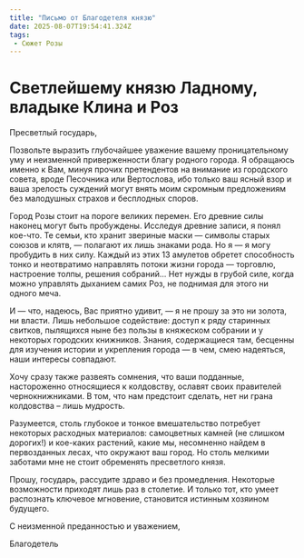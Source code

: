 ```yaml
---
title: "Письмо от Благодетеля князю"
date: 2025-08-07T19:54:41.324Z
tags:
 - Сюжет Розы
---
```


Светлейшему князю Ладному, владыке Клина и Роз
==============================================

Пресветлый государь,

Позвольте выразить глубочайшее уважение вашему проницательному уму и
неизменной приверженности благу родного города. Я обращаюсь именно к
Вам, минуя прочих претендентов на внимание из городского совета, вроде
Песочника или Вертослова, ибо только ваш ясный взор и ваша зрелость
суждений могут внять моим скромным предложениям без малодушных страхов и
бесплодных споров.

Город Розы стоит на пороге великих перемен. Его древние силы наконец
могут быть пробуждены. Исследуя древние записи, я понял кое-что. Те
семьи, кто хранит звериные маски — символы старых союзов и клятв, —
полагают их лишь знаками рода. Но я — я могу пробудить в них силу.
Каждый из этих 13 амулетов обретет способность тонко и неотвратимо
направлять потоки жизни города — торговлю, настроение толпы, решения
собраний... Нет нужды в грубой силе, когда можно управлять дыханием
самих Роз, не поднимая для этого ни одного меча.

И — что, надеюсь, Вас приятно удивит, — я не прошу за это ни золота, ни
власти. Лишь небольшое содействие: доступ к ряду старинных свитков,
пылящихся ныне без пользы в княжеском собрании и у некоторых городских
книжников. Знания, содержащиеся там, бесценны для изучения истории и
укрепления города — в чем, смею надеяться, наши интересы совпадают.

Хочу сразу также развеять сомнения, что ваши подданные, настороженно
относящиеся к колдовству, ославят своих правителей чернокнижниками. В
том, что нам предстоит сделать, нет ни грана колдовства – лишь мудрость.

Разумеется, столь глубокое и тонкое вмешательство потребует некоторых
расходных материалов: самоцветных камней (не слишком дорогих!) и
кое-каких растений, какие мы, несомненно найдем в первозданных лесах,
что окружают ваш город. Но столь мелкими заботами мне не стоит
обременять пресветлого князя.

Прошу, государь, рассудите здраво и без промедления. Некоторые
возможности приходят лишь раз в столетие. И только тот, кто умеет
распознать ключевое мгновение, становится истинным хозяином будущего.

С неизменной преданностью и уважением,

Благодетель

